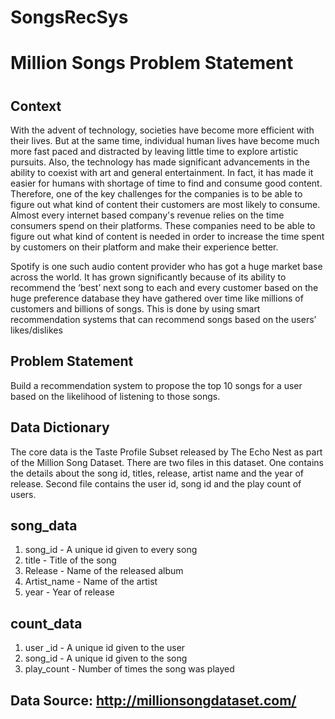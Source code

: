 # SongsRecSys
# Million Songs Problem Statement
#
## Context
With the advent of technology, societies have become more efficient with their lives. But at the same time, individual human lives have become much more fast paced and distracted by leaving little time to explore artistic pursuits. Also, the technology has made significant advancements in the ability to coexist with art and general entertainment. In fact, it has made it easier for humans with shortage of time to find and consume good content. Therefore, one of the key challenges for the companies is to be able to figure out what kind of content their customers are most likely to consume. Almost every internet based company's revenue relies on the time consumers spend on their platforms. These companies need to be able to figure out what kind of content is needed in order to increase the time spent by customers on their platform and make their experience better.

Spotify is one such audio content provider who has got a huge market base across the world. It has grown significantly because of its ability to recommend the ‘best’ next song to each and every customer based on the huge preference database they have gathered over time like millions of customers and billions of songs. This is done by using smart recommendation systems that can recommend songs based on the users’ likes/dislikes

## Problem Statement

Build a recommendation system to propose the top 10 songs for a user based on the likelihood of listening to those songs.

## Data Dictionary
The core data is the Taste Profile Subset released by The Echo Nest as part of the Million Song Dataset. There are two files in this dataset. One contains the details about the song id, titles, release, artist name and the year of release. Second file contains the user id, song id and the play count of users.

## song_data
 1. song_id - A unique id given to every song
 2. title - Title of the song
 3. Release - Name of the released album
 4. Artist_name - Name of the artist
 5. year - Year of release

## count_data
 1. user _id - A unique id given to the user
 2. song_id - A unique id given to the song
 3. play_count - Number of times the song was played

## Data Source:  http://millionsongdataset.com/

